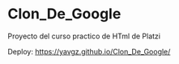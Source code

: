 # Clon_De_Google
Proyecto del curso practico de HTml de Platzi

Deploy: https://yavgz.github.io/Clon_De_Google/
